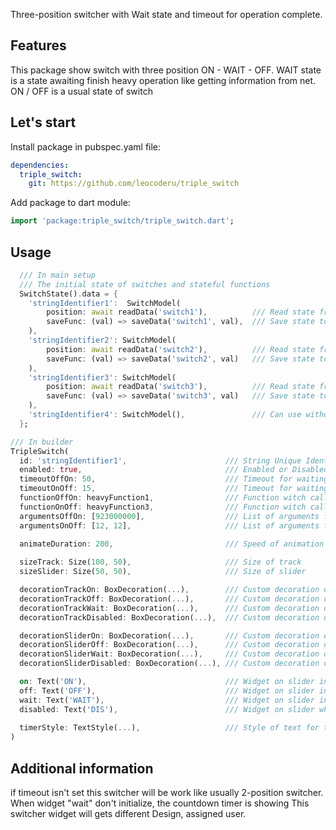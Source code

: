 Three-position switcher with Wait state and timeout for operation complete.

## Features

This package show switch with three position ON - WAIT - OFF.
WAIT state is a state awaiting finish heavy operation like getting information from net.
ON / OFF is a usual state of switch 

## Let's start

Install package in pubspec.yaml file:
```yaml
dependencies:
  triple_switch:
    git: https://github.com/leocoderu/triple_switch
```

Add package to dart module: 
```dart
import 'package:triple_switch/triple_switch.dart';
```

## Usage

```dart
  /// In main setup
  /// The initial state of switches and stateful functions
  SwitchState().data = {
    'stringIdentifier1':  SwitchModel(
        position: await readData('switch1'),          /// Read state from same Storage
        saveFunc: (val) => saveData('switch1', val),  /// Save state to some Storage
    ),
    'stringIdentifier2': SwitchModel(
        position: await readData('switch2'),          /// Read state from same Storage
        saveFunc: (val) => saveData('switch2', val)   /// Save state to some Storage
    ),
    'stringIdentifier3': SwitchModel(
        position: await readData('switch3'),          /// Read state from same Storage
        saveFunc: (val) => saveData('switch3', val)   /// Save state to some Storage
    ),
    'stringIdentifier4': SwitchModel(),               /// Can use without usage statement
  };
```

```dart
/// In builder
TripleSwitch(
  id: 'stringIdentifier1',                      /// String Unique Identifier of switch  
  enabled: true,                                /// Enabled or Disabled switch
  timeoutOffOn: 50,                             /// Timeout for waiting for the called function from OFF to ON
  timeoutOnOff: 15,                             /// Timeout for waiting for the called function from ON to OFF
  functionOffOn: heavyFunction1,                /// Function witch called when tap on widget for switching state from OFF to ON
  functionOnOff: heavyFunction3,                /// Function witch called when tap on widget for switching state from ON to OFF
  argumentsOffOn: [923000000],                  /// List of arguments for called function from OFF to ON 
  argumentsOnOff: [12, 12],                     /// List of arguments for called function from ON to OFF
  
  animateDuration: 200,                         /// Speed of animation switch

  sizeTrack: Size(100, 50),                     /// Size of track
  sizeSlider: Size(50, 50),                     /// Size of slider

  decorationTrackOn: BoxDecoration(...),        /// Custom decoration of track in ON position
  decorationTrackOff: BoxDecoration(...),       /// Custom decoration of track in OFF position
  decorationTrackWait: BoxDecoration(...),      /// Custom decoration of track in WAIT position
  decorationTrackDisabled: BoxDecoration(...),  /// Custom decoration of track when switch is Disabled

  decorationSliderOn: BoxDecoration(...),       /// Custom decoration of slider in ON position
  decorationSliderOff: BoxDecoration(...),      /// Custom decoration of slider in OFF position
  decorationSliderWait: BoxDecoration(...),     /// Custom decoration of slider in WAIT position
  decorationSliderDisabled: BoxDecoration(...), /// Custom decoration of slider when switch is Disabled

  on: Text('ON'),                               /// Widget on slider in ON Position
  off: Text('OFF'),                             /// Widget on slider in OFF Position
  wait: Text('WAIT'),                           /// Widget on slider in WAIT Position
  disabled: Text('DIS'),                        /// Widget on slider when switch is Disabled
  
  timerStyle: TextStyle(...),                   /// Style of text for timeout
)
```

## Additional information

if timeout isn't set this switcher will be work like usually 2-position switcher.
When widget "wait" don't initialize, the countdown timer is showing
This switcher widget will gets different Design, assigned user. 


